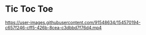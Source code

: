 # Tic Toc Toe



https://user-images.githubusercontent.com/91548634/154570194-c657f246-cff5-426b-8cea-c3dbbd7f76d4.mp4
